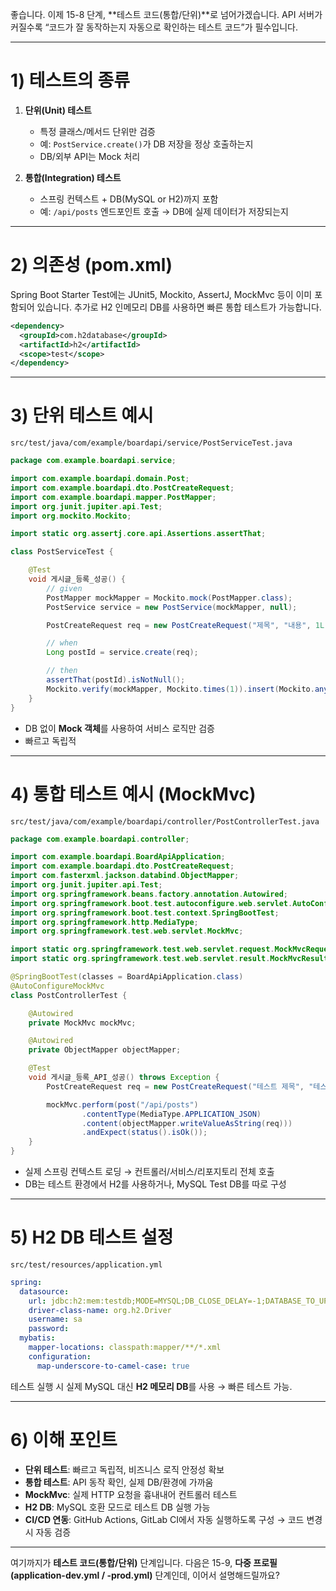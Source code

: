 좋습니다. 이제 15-8 단계, \*\*테스트 코드(통합/단위)\*\*로 넘어가겠습니다.
API 서버가 커질수록 “코드가 잘 동작하는지 자동으로 확인하는 테스트 코드”가 필수입니다.

---

# 1) 테스트의 종류

1. **단위(Unit) 테스트**

   * 특정 클래스/메서드 단위만 검증
   * 예: `PostService.create()`가 DB 저장을 정상 호출하는지
   * DB/외부 API는 Mock 처리

2. **통합(Integration) 테스트**

   * 스프링 컨텍스트 + DB(MySQL or H2)까지 포함
   * 예: `/api/posts` 엔드포인트 호출 → DB에 실제 데이터가 저장되는지

---

# 2) 의존성 (pom.xml)

Spring Boot Starter Test에는 JUnit5, Mockito, AssertJ, MockMvc 등이 이미 포함되어 있습니다.
추가로 H2 인메모리 DB를 사용하면 빠른 통합 테스트가 가능합니다.

```xml
<dependency>
  <groupId>com.h2database</groupId>
  <artifactId>h2</artifactId>
  <scope>test</scope>
</dependency>
```

---

# 3) 단위 테스트 예시

`src/test/java/com/example/boardapi/service/PostServiceTest.java`

```java
package com.example.boardapi.service;

import com.example.boardapi.domain.Post;
import com.example.boardapi.dto.PostCreateRequest;
import com.example.boardapi.mapper.PostMapper;
import org.junit.jupiter.api.Test;
import org.mockito.Mockito;

import static org.assertj.core.api.Assertions.assertThat;

class PostServiceTest {

    @Test
    void 게시글_등록_성공() {
        // given
        PostMapper mockMapper = Mockito.mock(PostMapper.class);
        PostService service = new PostService(mockMapper, null);

        PostCreateRequest req = new PostCreateRequest("제목", "내용", 1L);

        // when
        Long postId = service.create(req);

        // then
        assertThat(postId).isNotNull();
        Mockito.verify(mockMapper, Mockito.times(1)).insert(Mockito.any(Post.class));
    }
}
```

* DB 없이 **Mock 객체**를 사용하여 서비스 로직만 검증
* 빠르고 독립적

---

# 4) 통합 테스트 예시 (MockMvc)

`src/test/java/com/example/boardapi/controller/PostControllerTest.java`

```java
package com.example.boardapi.controller;

import com.example.boardapi.BoardApiApplication;
import com.example.boardapi.dto.PostCreateRequest;
import com.fasterxml.jackson.databind.ObjectMapper;
import org.junit.jupiter.api.Test;
import org.springframework.beans.factory.annotation.Autowired;
import org.springframework.boot.test.autoconfigure.web.servlet.AutoConfigureMockMvc;
import org.springframework.boot.test.context.SpringBootTest;
import org.springframework.http.MediaType;
import org.springframework.test.web.servlet.MockMvc;

import static org.springframework.test.web.servlet.request.MockMvcRequestBuilders.post;
import static org.springframework.test.web.servlet.result.MockMvcResultMatchers.status;

@SpringBootTest(classes = BoardApiApplication.class)
@AutoConfigureMockMvc
class PostControllerTest {

    @Autowired
    private MockMvc mockMvc;

    @Autowired
    private ObjectMapper objectMapper;

    @Test
    void 게시글_등록_API_성공() throws Exception {
        PostCreateRequest req = new PostCreateRequest("테스트 제목", "테스트 내용", 1L);

        mockMvc.perform(post("/api/posts")
                .contentType(MediaType.APPLICATION_JSON)
                .content(objectMapper.writeValueAsString(req)))
                .andExpect(status().isOk());
    }
}
```

* 실제 스프링 컨텍스트 로딩 → 컨트롤러/서비스/리포지토리 전체 호출
* DB는 테스트 환경에서 H2를 사용하거나, MySQL Test DB를 따로 구성

---

# 5) H2 DB 테스트 설정

`src/test/resources/application.yml`

```yaml
spring:
  datasource:
    url: jdbc:h2:mem:testdb;MODE=MYSQL;DB_CLOSE_DELAY=-1;DATABASE_TO_UPPER=false
    driver-class-name: org.h2.Driver
    username: sa
    password:
  mybatis:
    mapper-locations: classpath:mapper/**/*.xml
    configuration:
      map-underscore-to-camel-case: true
```

테스트 실행 시 실제 MySQL 대신 **H2 메모리 DB**를 사용 → 빠른 테스트 가능.

---

# 6) 이해 포인트

* **단위 테스트**: 빠르고 독립적, 비즈니스 로직 안정성 확보
* **통합 테스트**: API 동작 확인, 실제 DB/환경에 가까움
* **MockMvc**: 실제 HTTP 요청을 흉내내어 컨트롤러 테스트
* **H2 DB**: MySQL 호환 모드로 테스트 DB 실행 가능
* **CI/CD 연동**: GitHub Actions, GitLab CI에서 자동 실행하도록 구성 → 코드 변경 시 자동 검증

---

여기까지가 **테스트 코드(통합/단위)** 단계입니다.
다음은 15-9, **다중 프로필(application-dev.yml / -prod.yml)** 단계인데, 이어서 설명해드릴까요?
